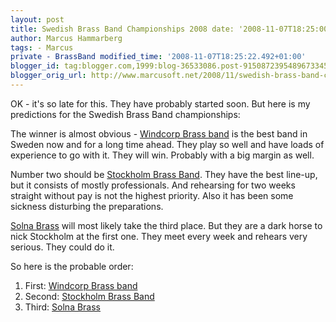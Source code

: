 ```yaml
---
layout: post
title: Swedish Brass Band Championships 2008 date: '2008-11-07T18:25:00.001+01:00'
author: Marcus Hammarberg
tags: - Marcus
private - BrassBand modified_time: '2008-11-07T18:25:22.492+01:00'
blogger_id: tag:blogger.com,1999:blog-36533086.post-9150872395489673345
blogger_orig_url: http://www.marcusoft.net/2008/11/swedish-brass-band-championships-2008.html
---
```



OK - it's so late for this. They have probably started soon. But here is
my predictions for the Swedish Brass Band championships:

The winner is almost obvious - [Windcorp Brass
band](http://www.windcorpbrassband.se/) is the best band in Sweden now
and for a long time ahead. They play so well and have loads of
experience to go with it. They will win. Probably with a big margin as
well.

Number two should be [Stockholm Brass
Band](http://www.stockholmbrass.se/). They have the best line-up, but it
consists of mostly professionals. And rehearsing for two weeks straight
without pay is not the highest priority. Also it has been some sickness
disturbing the preparations.

[Solna Brass](http://www.solnabrass.com/) will most likely take the
third place. But they are a dark horse to nick Stockholm at the first
one. They meet every week and rehears very serious. They could do it.

So here is the probable order:

1.  First: [Windcorp Brass band](http://www.windcorpbrassband.se/)
2.  Second: [Stockholm Brass Band](http://www.stockholmbrass.se/)
3.  Third: [Solna Brass](http://www.solnabrass.com/)

